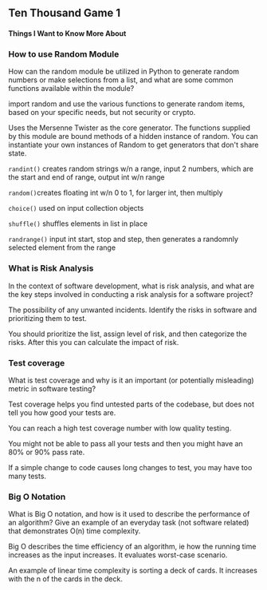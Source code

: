 ## Ten Thousand Game 1

#### Things I Want to Know More About



### How to use Random Module

How can the random module be utilized in Python to generate random numbers or make selections from a list, and what are some common functions available within the module?

import random and use the various functions to generate random items, based on your specific needs, but not security or crypto.

Uses the Mersenne Twister as the core generator. The functions supplied by this module are bound methods of a hidden instance of random. You can instantiate your own instances of Random to get generators that don't share state. 

`randint()` creates random strings w/n a range, input 2 numbers, which are the start and end of range, output int w/n range

`random()`creates floating int w/n 0 to 1, for larger int, then multiply
 
`choice()` used on input collection objects

`shuffle()` shuffles elements in list in place

`randrange()` input int start, stop and step, then generates a randomnly selected element from the range

### What is Risk Analysis

In the context of software development, what is risk analysis, and what are the key steps involved in conducting a risk analysis for a software project?

The possibility of any unwanted incidents. Identify the risks in software and prioritizing them to test. 

You should prioritize the list, assign level of risk, and then categorize the risks. After this you can calculate the impact of risk. 

### Test coverage

What is test coverage and why is it an important (or potentially misleading) metric in software testing?

Test coverage helps you find untested parts of the codebase, but does not tell you how good your tests are. 

You can reach a high test coverage number with low quality testing. 

You might not be able to pass all your tests and then you might have an 80% or 90% pass rate. 

If a simple change to code causes long changes to test, you may have too many tests.

### Big O Notation

What is Big O notation, and how is it used to describe the performance of an algorithm? Give an example of an everyday task (not software related) that demonstrates O(n) time complexity.

Big O describes the time efficiency of an algorithm, ie how the running time increases as the input increases.  It evaluates worst-case scenario. 

An example of linear time complexity is sorting a deck of cards. It increases with the n of the cards in the deck.






